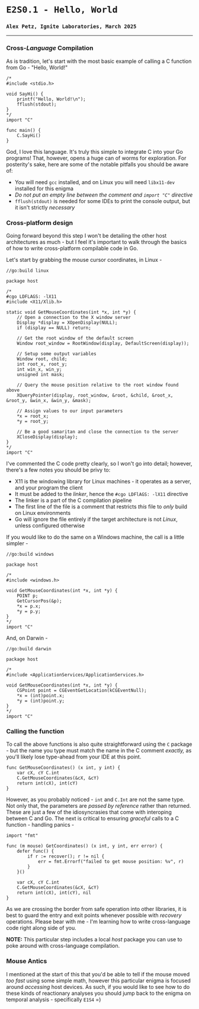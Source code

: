 # `E2S0.1 - Hello, World`
### `Alex Petz, Ignite Laboratories, March 2025`

---

### Cross-_Language_ Compilation
As is tradition, let's start with the most basic example of calling a C function from Go - "Hello, World!"

    /*
    #include <stdio.h>
    
    void SayHi() {
        printf("Hello, World!\n");
        fflush(stdout);
    }
    */
    import "C"
    
    func main() {
        C.SayHi()
    }

God, I love this language.  It's truly this simple to integrate C into your Go programs!  That, however, opens
a huge can of worms for exploration.  For posterity's sake, here are some of the notable pitfalls you should be aware of:

- You will need `gcc` installed, and on Linux you will need `libx11-dev` installed for this enigma
- _Do not put an empty line between the comment and `import "C"` directive_
- `fflush(stdout)` is needed for some IDEs to print the console output, but it isn't strictly _necessary_

### Cross-platform design

Going forward beyond this step I won't be detailing the other host architectures as much - but I feel it's
important to walk through the basics of how to write cross-platform compilable code in Go.

Let's start by grabbing the mouse cursor coordinates, in Linux -

    //go:build linux
    
    package host
    
    /*
    #cgo LDFLAGS: -lX11
    #include <X11/Xlib.h>

    static void GetMouseCoordinates(int *x, int *y) {
        // Open a connection to the X window server
        Display *display = XOpenDisplay(NULL);
        if (display == NULL) return;
    
        // Get the root window of the default screen
        Window root_window = RootWindow(display, DefaultScreen(display));
        
        // Setup some output variables
        Window root, child;
        int root_x, root_y;
        int win_x, win_y;
        unsigned int mask;
        
        // Query the mouse position relative to the root window found above
        XQueryPointer(display, root_window, &root, &child, &root_x, &root_y, &win_x, &win_y, &mask);
        
        // Assign values to our input parameters
        *x = root_x;
        *y = root_y;
        
        // Be a good samaritan and close the connection to the server
        XCloseDisplay(display); 
    }
    */
    import "C"

I've commented the C code pretty clearly, so I won't go into detail; however, there's a few notes you 
should be privy to:

- X11 is the windowing library for Linux machines - it operates as a server, and your program the client
- It must be added to the _linker_, hence the `#cgo LDFlAGS: -lX11` directive
- The linker is a part of the C compilation pipeline
- The first line of the file is a comment that restricts _this_ file to _only_ build on Linux environments
- Go will ignore the file entirely if the target architecture is not _Linux_, unless configured otherwise 

If you would like to do the same on a Windows machine, the call is a little simpler -

    //go:build windows
    
    package host
    
    /*
    #include <windows.h>
    
    void GetMouseCoordinates(int *x, int *y) {
        POINT p;
        GetCursorPos(&p);
        *x = p.x;
        *y = p.y;
    }
    */
    import "C"

And, on Darwin -

    //go:build darwin
    
    package host
    
    /*
    #include <ApplicationServices/ApplicationServices.h>
    
    void GetMouseCoordinates(int *x, int *y) {
        CGPoint point = CGEventGetLocation(kCGEventNull);
        *x = (int)point.x;
        *y = (int)point.y;
    }
    */
    import "C"

### Calling the function
To call the above functions is also quite straightforward using the `C` package - but the name you type
must match the name in the C comment _exactly,_ as you'll likely lose type-ahead from your IDE at this point.

    func GetMouseCoordinates() (x int, y int) {
        var cX, cY C.int
        C.GetMouseCoordinates(&cX, &cY)
        return int(cX), int(cY)
    }

However, as you probably noticed - `int` and `C.Int` are not the same type.  Not only that, the parameters
are _passed by reference_ rather than returned.  These are just a few of the idiosyncrasies that come with
interoping between C and Go.  The next is critical to ensuring _graceful_ calls to a C function - handling
panics -

    import "fmt"
    
    func (m mouse) GetCoordinates() (x int, y int, err error) {
        defer func() {
            if r := recover(); r != nil {
                err = fmt.Errorf("failed to get mouse position: %v", r)
            }
        }()
    
        var cX, cY C.int
        C.GetMouseCoordinates(&cX, &cY)
        return int(cX), int(cY), nil
    }

As we are crossing the border from safe operation into other libraries, it is best to guard the entry
and exit points whenever possible with _recovery_ operations.  Please bear with me - I'm learning
how to write cross-language code right along side of you.

**NOTE:** This particular step includes a local _host_ package you can use to poke around with cross-language compilation. 

### Mouse Antics
I mentioned at the start of this that you'd be able to tell if the mouse moved _too fast_ using some simple math, however
this particular enigma is focused around _accessing_ host devices.  As such, if you would like to see how to do these
kinds of reactionary analyses you should jump back to the enigma on temporal analysis - specifically `E1S4` =)